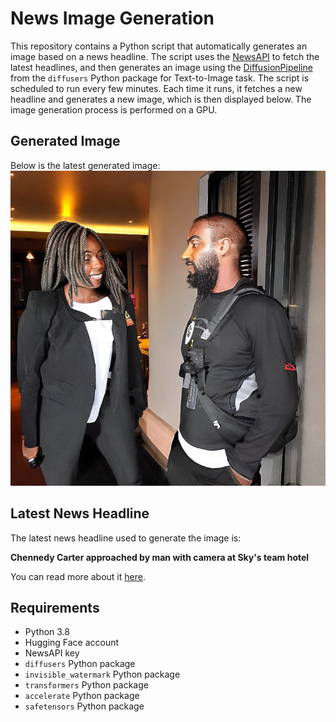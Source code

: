 # News Image Generation
This repository contains a Python script that automatically generates an image based on a news headline. The script uses the [NewsAPI](https://newsapi.org/) to fetch the latest headlines, and then generates an image using the [DiffusionPipeline](https://github.com/huggingface/diffusers) from the `diffusers` Python package for Text-to-Image task.
The script is scheduled to run every few minutes. Each time it runs, it fetches a new headline and generates a new image, which is then displayed below. The image generation process is performed on a GPU.

## Generated Image
Below is the latest generated image:
![Generated Image](image.png)

## Latest News Headline
The latest news headline used to generate the image is:

**Chennedy Carter approached by man with camera at Sky's team hotel**

You can read more about it [here](https://news.google.com/rss/articles/CBMie2h0dHBzOi8vd3d3LnVzYXRvZGF5LmNvbS9zdG9yeS9zcG9ydHMvd25iYS9za3kvMjAyNC8wNi8wNi9jaGVubmVkeS1jYXJ0ZXItbWFuLWNvbmZyb250cy1jaGljYWdvLXNreS10ZWFtLWhvdGVsLzczOTk1MzM0MDA3L9IBAA?oc=5).

## Requirements
- Python 3.8
- Hugging Face account
- NewsAPI key
- `diffusers` Python package
- `invisible_watermark` Python package
- `transformers` Python package
- `accelerate` Python package
- `safetensors` Python package
